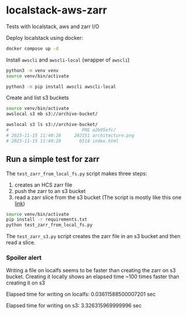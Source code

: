 # localstack-aws-zarr
Tests with localstack, aws and zarr I/O

Deploy localstack using docker:
```bash
docker compose up -d
```

Install `awscli` and `awscli-local` (wrapper of `awscli`)
```bash
python3 -m venv venv
source venv/bin/activate

python3 -m pip install awscli awscli-local

```

Create and list s3 buckets
```bash
source venv/bin/activate
awslocal s3 mb s3://archive-bucket/

awslocal s3 ls s3://archive-bucket/
#                            PRE a2b95efc/
# 2023-11-15 11:40:28     202151 architecture.png
# 2023-11-15 11:40:28       6514 index.html
```


## Run a simple test for zarr

The `test_zarr_from_local_fs.py` script makes three steps:
1. creates an HCS zarr file 
2. push the zarr to an s3 bucket
3. read a zarr slice from the s3 bucket
(The script is mostly like this one [link](https://forum.image.sc/t/should-it-be-possible-to-load-an-ome-zarr-hcs-plate-directly-from-s3/86956))

```bash
source venv/bin/activate
pip install -r requirements.txt
python test_zarr_from_local_fs.py
```

The `test_zarr_s3.py` script creates the zarr file in an s3 bucket and then read a slice. 

### Spoiler alert

Writing a file on localfs seems to be faster than creating the zarr on s3 bucket. Creating it locally shows an elapsed time ~100 times faster than creating it on s3

Elapsed time for writing on localfs:  0.03611588500007201 sec

Elapsed time for writing on s3:  3.326315969999996 sec
